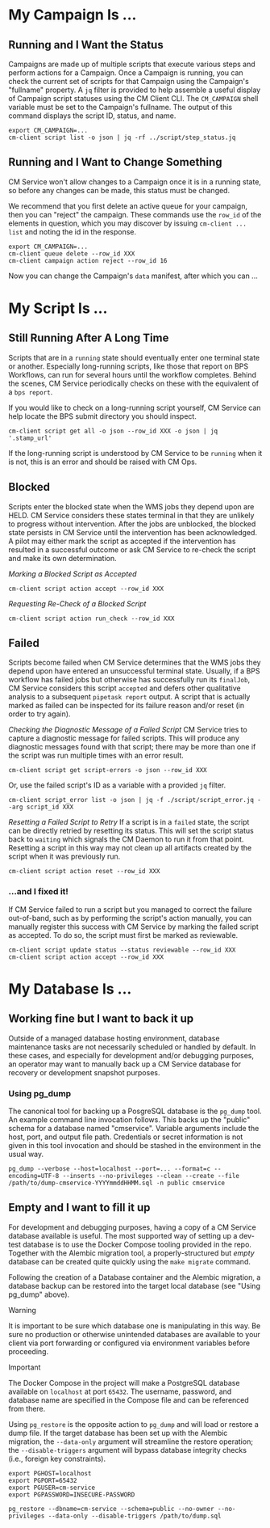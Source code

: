 # My Campaign Is ...

## Running and I Want the Status
Campaigns are made up of multiple scripts that execute various steps and perform actions for a Campaign.
Once a Campaign is running, you can check the current set of scripts for that Campaign using the Campaign's "fullname" property.
A `jq` filter is provided to help assemble a useful display of Campaign script statuses using the CM Client CLI.
The `CM_CAMPAIGN` shell variable must be set to the Campaign's fullname.
The output of this command displays the script ID, status, and name.

```
export CM_CAMPAIGN=...
cm-client script list -o json | jq -rf ../script/step_status.jq
```

## Running and I Want to Change Something
CM Service won't allow changes to a Campaign once it is in a running state, so before any changes can be made, this status must be changed.

We recommend that you first delete an active queue for your campaign, then you can "reject" the campaign. These commands use the `row_id` of the elements in question, which you may discover by issuing `cm-client ... list` and noting the id in the response.

```
export CM_CAMPAIGN=...
cm-client queue delete --row_id XXX
cm-client campaign action reject --row_id 16
```

Now you can change the Campaign's `data` manifest, after which you can ...

# My Script Is ...

## Still Running After A Long Time
Scripts that are in a `running` state should eventually enter one terminal state or another.
Especially long-running scripts, like those that report on BPS Workflows, can run for several hours until the workflow completes.
Behind the scenes, CM Service periodically checks on these with the equivalent of a `bps report`.

If you would like to check on a long-running script yourself, CM Service can help locate the BPS submit directory you should inspect.

```
cm-client script get all -o json --row_id XXX -o json | jq '.stamp_url'
```

If the long-running script is understood by CM Service to be `running` when it is not, this is an error and should be raised with CM Ops.

## Blocked
Scripts enter the blocked state when the WMS jobs they depend upon are HELD.
CM Service considers these states terminal in that they are unlikely to progress without intervention.
After the jobs are unblocked, the blocked state persists in CM Service until the intervention has been acknowledged.
A pilot may either mark the script as accepted if the intervention has resulted in a successful outcome or ask CM Service to re-check the script and make its own determination.

*Marking a Blocked Script as Accepted*
```
cm-client script action accept --row_id XXX
```

*Requesting Re-Check of a Blocked Script*
```
cm-client script action run_check --row_id XXX
```

## Failed
Scripts become failed when CM Service determines that the WMS jobs they depend upon have entered an unsuccessful terminal state.
Usually, if a BPS workflow has failed jobs but otherwise has successfully run its `finalJob`, CM Service considers this script `accepted` and defers other qualitative analysis to a subsequent `pipetask report` output.
A script that is actually marked as failed can be inspected for its failure reason and/or reset (in order to try again).

*Checking the Diagnostic Message of a Failed Script*
CM Service tries to capture a diagnostic message for failed scripts.
This will produce any diagnostic messages found with that script; there may be more than one if the script was run multiple times with an error result.

```
cm-client script get script-errors -o json --row_id XXX
```

Or, use the failed script's ID as a variable with a provided `jq` filter.

```
cm-client script_error list -o json | jq -f ./script/script_error.jq --arg script_id XXX
```

*Resetting a Failed Script to Retry*
If a script is in a `failed` state, the script can be directly retried by resetting its status.
This will set the script status back to `waiting` which signals the CM Daemon to run it from that point.
Resetting a script in this way may not clean up all artifacts created by the script when it was previously run.

```
cm-client script action reset --row_id XXX
```

### ...and I fixed it!
If CM Service failed to run a script but you managed to correct the failure out-of-band, such as by performing the script's action manually, you can manually register this success with CM Service by marking the failed script as accepted. To do so, the script must first be marked as reviewable.

```
cm-client script update status --status reviewable --row_id XXX
cm-client script action accept --row_id XXX
```

# My Database Is ...

## Working fine but I want to back it up
Outside of a managed database hosting environment, database maintenance tasks are not necessarily scheduled or handled by default.
In these cases, and especially for development and/or debugging purposes, an operator may want to manually back up a CM Service database for recovery or development snapshot purposes.

### Using pg_dump
The canonical tool for backing up a PosgreSQL database is the `pg_dump` tool. An example command line invocation follows. This backs up the "public" schema for a database named "cmservice". Variable arguments include the host, port, and output file path. Credentials or secret information is not given in this tool invocation and should be stashed in the environment in the usual way.

```
pg_dump --verbose --host=localhost --port=... --format=c --encoding=UTF-8 --inserts --no-privileges --clean --create --file /path/to/dump-cmservice-YYYYmmddHHMM.sql -n public cmservice
```

## Empty and I want to fill it up
For development and debugging purposes, having a copy of a CM Service database available is useful.
The most supported way of setting up a dev-test database is to use the Docker Compose tooling provided in the repo.
Together with the Alembic migration tool, a properly-structured but *empty* database can be created quite quickly using the `make migrate` command.

Following the creation of a Database container and the Alembic migration, a database backup can be restored into the target local database (see "Using pg_dump" above).

> [!WARNING]
> It is important to be sure which database one is manipulating in this way. Be sure no production or otherwise unintended databases are available to your client via port forwarding or configured via environment variables before proceeding.

> [!IMPORTANT]
> The Docker Compose in the project will make a PostgreSQL database available on `localhost` at port `65432`. The username, password, and database name are specified in the Compose file and can be referenced from there.

Using `pg_restore` is the opposite action to `pg_dump` and will load or restore a dump file.
If the target database has been set up with the Alembic migration, the `--data-only` argument will streamline the restore operation; the `--disable-triggers` argument will bypass database integrity checks (i.e., foreign key constraints).

```
export PGHOST=localhost
export PGPORT=65432
export PGUSER=cm-service
export PGPASSWORD=INSECURE-PASSWORD

pg_restore --dbname=cm-service --schema=public --no-owner --no-privileges --data-only --disable-triggers /path/to/dump.sql
```
